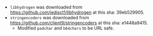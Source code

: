 - `libhydrogen` was downloaded from https://github.com/jedisct1/libhydrogen at this sha: 39eb529905.
- `stringencoders` was downloaded from https://github.com/client9/stringencoders at this sha: e1448a9415.
    - Modified `padchar` and `b64chars` to be URL safe.
